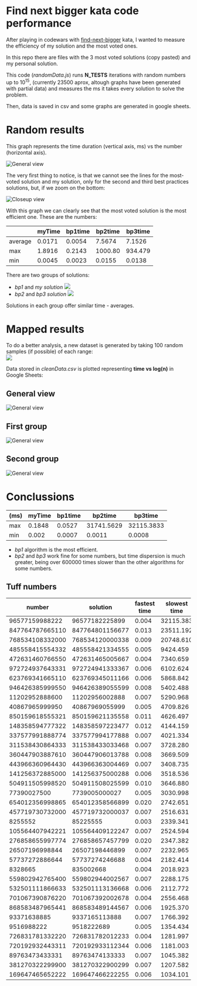 # Find next bigger kata code performance

After playing in codewars with [find-next-bigger](https://www.codewars.com/kata/55983863da40caa2c900004e/javascript) kata, I wanted to measure the efficiency of my solution and the most voted ones.

In this repo there are files with the 3 most voted solutions (copy pasted) and my personal solution.

This code (_randomData.js_) runs **N_TESTS** iterations with random numbers up to 10<sup>15</sup>, (currently 23500 aprox, altough graphs have been generated with partial data) and measures the ms it takes every solution to solve the problem.

Then, data is saved in csv and some graphs are generated in google sheets.

# Random results

This graph represents the time duration (vertical axis, ms) vs the number (horizontal axis).

![General view](img/general-view.png)

The very first thing to notice, is that we cannot see the lines for the most-voted solution and my solution, only for the second and third best practices solutions, but, if we zoom on the bottom:

![Closeup view](img/general-low-closeup.png)

With this graph we can clearly see that the most voted solution is the most efficient one. These are the numbers:

<center>

|         | myTime  | bp1time | bp2time | bp3time |
|---------|---------|---------|---------|---------|
| average |	0.0171	| 0.0054  | 7.5674  | 7.1526  |
| max     |	1.8916	| 0.2143  | 1000.80 | 934.479 |
| min     |	0.0045	| 0.0023  | 0.0155  | 0.0138  |

</center>

There are two groups of solutions:

- _bp1_ and _my solution_ <img src="https://render.githubusercontent.com/render/math?math=\qquad\overline{X} \in [5 - 17]\mu s">
- _bp2_ and _bp3 solution_ <img src="https://render.githubusercontent.com/render/math?math=\qquad\overline{X} \in [7.2 - 7.6] ms">

Solutions in each group offer similar time - averages.


# Mapped results

To do a better analysis, a new dataset is generated by taking 100 random samples (if possible) of each range:  
<img src="https://render.githubusercontent.com/render/math?math=n \in [1,15] \rightarrow [10^n-1, 10^n]">

Data stored in _cleanData.csv_ is plotted representing **time vs log(n)** in Google Sheets:


## General view

![General view](img/mapped/general-view-log-n.png)

## First group


![General view](img/mapped/first-group.png)


## Second group

![General view](img/mapped/second-group.png)


# Conclussions

<center>

| (ms) | myTime | bp1time | bp2time    | bp3time      |
|------|--------|---------|------------|--------------|
|max   | 0.1848 | 0.0527  | 31741.5629 | 32115.3833   |
|min   | 0.002  | 0.0007  | 0.0011     | 0.0008       |

</center>

- _bp1_ algorithm is the most efficient.
- _bp2_ and _bp3_ work fine for some numbers, but time dispersion is much greater,
   being over 600000 times slower than the other algorithms for some numbers.


## Tuff numbers

<center>

| number           | solution           | fastest time | slowest time |
|----------------- |--------------------|--------------|--------------|
| 96577159988222   |	96577182225899	| 0.004        | 32115.383    |
| 847764787665110  |	847764801156677	| 0.013        | 23511.192    |
| 768534108332000  |	768534120000338	| 0.009        | 20748.610    |
| 485558415554332  |	485558421334555	| 0.005        | 9424.459     |
| 472631460766550  |	472631465005667	| 0.004        | 7340.659     |
| 972724937643331  |	972724941333367	| 0.006        | 6102.624     |
| 623769341665110  |	623769345011166	| 0.006        | 5868.842     |
| 946426385999550  |	946426389055599	| 0.008        | 5402.488     |
| 11202952888600   |	11202956002888	| 0.007        | 5290.968     |
| 40867965999950   |	40867969055999	| 0.005        | 4709.826     |
| 850159618555321  |	850159621135558	| 0.011        | 4626.497     |
| 148358594777322  |	148358597223477	| 0.012        | 4144.159     |
| 337577991888774  |	337577994177888	| 0.007        | 4021.334     |
| 311538430864333  |	311538433033468	| 0.007        | 3728.280     |
| 360447903887610  |	360447906013788	| 0.008        | 3669.509     |
| 443966360964430  |	443966363004469	| 0.007        | 3408.735     |
| 141256372885000  |	141256375000288	| 0.006        | 3518.536     |
| 504911505998520  |	504911508025599	| 0.010        | 3646.880     |
| 77390027500      |	7739005000027	| 0.005        | 3030.998     |
| 654012356998865  |	654012358566899	| 0.020        | 2742.651     |
| 457719730732000  |	457719732000037	| 0.007        | 2516.631     |
| 8255552          |    85225555        | 0.003	       | 2339.341     |
| 105564407942221  |	105564409122247	| 0.007        | 2524.594     |
| 276858655997774  |	276858657457799	| 0.020        | 2347.382     |
| 26507196998844   |	26507198446899	| 0.007        | 2232.965     |
| 57737272886644   |	57737274246688	| 0.004        | 2182.414     |
| 8328665          |    835002668       | 0.004	       | 2018.923     |
| 559802942765400  |	559802944002567	| 0.007        | 2288.175     |
| 532501111866633  |	532501113136668	| 0.006        | 2112.772     |
| 701067390876220  |	701067392002678	| 0.004        | 2556.468     |
| 868583487965441  |	868583489144567	| 0.006        | 1925.370     |
| 93371638885      |	9337165113888	| 0.007        | 1766.392     |
| 9516988222       |    9518222689      | 0.005        | 1354.434     |
| 726831781332220  |	726831782012233	| 0.004        | 1281.997     |
| 720192932443311  |	720192933112344	| 0.006        | 1181.003     |
| 89763473433331   |	89763474133333	| 0.007        | 1045.382     |
| 381270322299900  |	381270322900299	| 0.007        | 1207.582     |
| 169647465652222  |	169647466222255	| 0.006        | 1034.101     |

</center>
